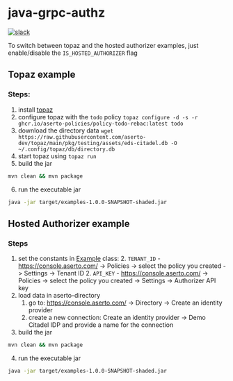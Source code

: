 # java-grpc-authz
[![slack](https://img.shields.io/badge/slack-Aserto%20Community-brightgreen)](https://asertocommunity.slack.com)

To switch between topaz and the hosted authorizer examples, just enable/disable the `IS_HOSTED_AUTHORIZER` flag

## Topaz example
### Steps:
1. install [topaz](https://github.com/aserto-dev/topaz#installation)
2. configure topaz with the `todo` policy `topaz configure -d -s -r ghcr.io/aserto-policies/policy-todo-rebac:latest todo`
3. download the directory data `wget https://raw.githubusercontent.com/aserto-dev/topaz/main/pkg/testing/assets/eds-citadel.db -O ~/.config/topaz/db/directory.db`
4. start topaz using `topaz run`
5. build the jar
```bash
mvn clean && mvn package
```
6. run the executable jar
```bash
java -jar target/examples-1.0.0-SNAPSHOT-shaded.jar
```

## Hosted Authorizer example

### Steps

1. set the constants in [Example](https://github.com/aserto-dev/java-authorizer/blob/5e5e2fbdc582f4bea53476cb58c7d1ef952b7319/examples/src/main/java/com/aserto/Example.java#L14) class:
   2. `TENANT_ID` - https://console.aserto.com/ -> Policies -> select the policy you created -> Settings -> Tenant ID
   2. `API_KEY` - https://console.aserto.com/ -> Policies -> select the policy you created -> Settings -> Authorizer API key
2. load data in aserto-directory
   1. go to: https://console.aserto.com/ -> Directory -> Create an identity provider 
   2. create a new connection: Create an identity provider  -> Demo Citadel IDP and provide a name for the connection
3. build the jar
```bash
mvn clean && mvn package
```
4. run the executable jar
```bash
java -jar target/examples-1.0.0-SNAPSHOT-shaded.jar
```
